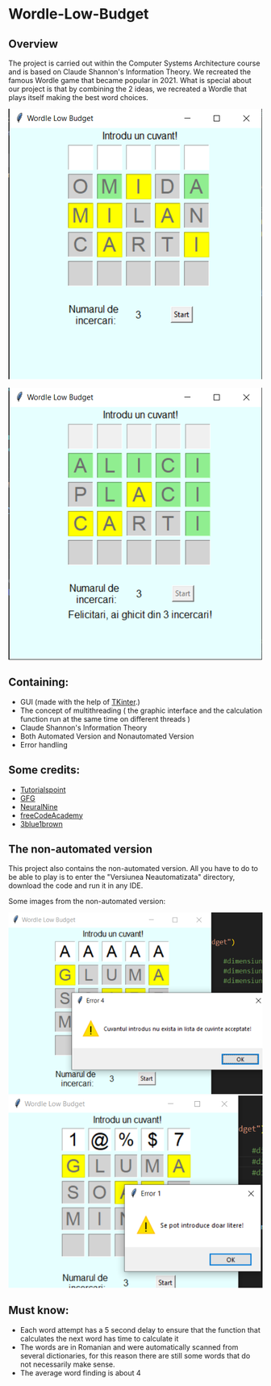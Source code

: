 # Wordle-Low-Budget

## Overview

The project is carried out within the Computer Systems Architecture course and is based on Claude Shannon's Information Theory. We recreated the famous Wordle game that became popular in 2021. What is special about our project is that by combining the 2 ideas, we recreated a Wordle that plays itself making the best word choices.

![image1](https://raw.githubusercontent.com/MituIustin/Wordle-Low-Budget/main/readmephotos/Capture1.PNG)


![image2](https://raw.githubusercontent.com/MituIustin/Wordle-Low-Budget/main/readmephotos/Capture2.PNG)



## Containing:

- GUI (made with the help of [TKinter](https://docs.python.org/3/library/tkinter.html).)
- The concept of multithreading ( the graphic interface and the calculation function run at the same time on different threads )
- Claude Shannon's Information Theory
- Both Automated Version and Nonautomated Version
- Error handling

## Some credits:

- [Tutorialspoint](https://www.tutorialspoint.com/python/python_gui_programming.htm)
- [GFG](https://www.geeksforgeeks.org/python-tkinter-tutorial/)
- [NeuralNine](https://www.youtube.com/watch?v=ibf5cx221hk&ab_channel=NeuralNine)
- [freeCodeAcademy](https://www.youtube.com/watch?v=YXPyB4XeYLA&ab_channel=freeCodeCamp.org)
- [3blue1brown](https://www.youtube.com/watch?v=fRed0Xmc2Wg&ab_channel=3Blue1Brown)

## The non-automated version

This project also contains the non-automated version. All you have to do to be able to play is to enter the "Versiunea Neautomatizata" directory, download the code and run it in any IDE.

Some images from the non-automated version:

![image3](https://raw.githubusercontent.com/MituIustin/Wordle-Low-Budget/main/readmephotos/Capture3.PNG)
![image4](https://raw.githubusercontent.com/MituIustin/Wordle-Low-Budget/main/readmephotos/Capture4.PNG)

## Must know:

- Each word attempt has a 5 second delay to ensure that the function that calculates the next word has time to calculate it
- The words are in Romanian and were automatically scanned from several dictionaries, for this reason there are still some words that do not necessarily make sense.
- The average word finding is about 4

